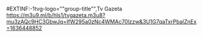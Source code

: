 #EXTINF:-1tvg-logo=""group-title"",Tv Gazeta 
https://m3u9.ml/b/hls1/tvgazeta.m3u8?mu3zAQc9HC3GbwJq=IfW295a0zNc4WMAc70lzzw&3U1G7qaTxrPbalZnEx=1636448852
